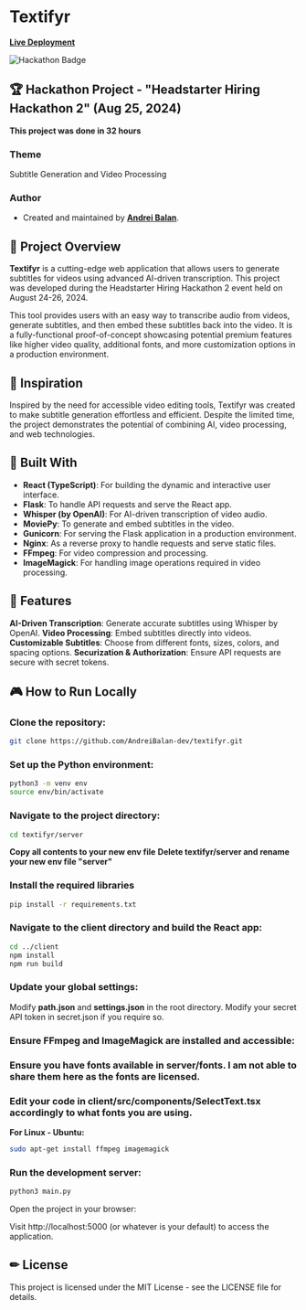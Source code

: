 # Textifyr
**[Live Deployment](https://textifyr.com/)**

![Hackathon Badge](https://img.shields.io/badge/Hackathon-Headstarter_Hiring_Hackathon_2-blue)

## 🏆 Hackathon Project - "Headstarter Hiring Hackathon 2" (Aug 25, 2024)

**This project was done in 32 hours**

### Theme
Subtitle Generation and Video Processing

### Author
- Created and maintained by **[Andrei Balan](https://www.linkedin.com/in/andrei-balan-dev/)**.

## 🚀 Project Overview

**Textifyr** is a cutting-edge web application that allows users to generate subtitles for videos using advanced AI-driven transcription. This project was developed during the Headstarter Hiring Hackathon 2 event held on August 24-26, 2024.

This tool provides users with an easy way to transcribe audio from videos, generate subtitles, and then embed these subtitles back into the video. It is a fully-functional proof-of-concept showcasing potential premium features like higher video quality, additional fonts, and more customization options in a production environment.

## 🌟 Inspiration

Inspired by the need for accessible video editing tools, Textifyr was created to make subtitle generation effortless and efficient. Despite the limited time, the project demonstrates the potential of combining AI, video processing, and web technologies.

## 🔧 Built With

- **React (TypeScript)**: For building the dynamic and interactive user interface.
- **Flask**: To handle API requests and serve the React app.
- **Whisper (by OpenAI)**: For AI-driven transcription of video audio.
- **MoviePy**: To generate and embed subtitles in the video.
- **Gunicorn**: For serving the Flask application in a production environment.
- **Nginx**: As a reverse proxy to handle requests and serve static files.
- **FFmpeg**: For video compression and processing.
- **ImageMagick**: For handling image operations required in video processing.

## 🧩 Features

**AI-Driven Transcription**: Generate accurate subtitles using Whisper by OpenAI.
**Video Processing**: Embed subtitles directly into videos.
**Customizable Subtitles**: Choose from different fonts, sizes, colors, and spacing options.
**Securization & Authorization**: Ensure API requests are secure with secret tokens.

## 🎮 How to Run Locally

### Clone the repository:

```bash
git clone https://github.com/AndreiBalan-dev/textifyr.git
```

### Set up the Python environment:

```bash
python3 -m venv env
source env/bin/activate
```

### Navigate to the project directory:

```bash
cd textifyr/server
```

**Copy all contents to your new env file**
**Delete textifyr/server and rename your new env file "server"**

### Install the required libraries

```bash
pip install -r requirements.txt
```

### Navigate to the client directory and build the React app:

```bash
cd ../client
npm install
npm run build
```


### Update your global settings:

Modify **path.json** and **settings.json** in the root directory.
Modify your secret API token in secret.json if you require so.

### Ensure FFmpeg and ImageMagick are installed and accessible:
### Ensure you have fonts available in server/fonts. I am not able to share them here as the fonts are licensed.
### Edit your code in client/src/components/SelectText.tsx accordingly to what fonts you are using.

**For Linux - Ubuntu:**

```bash
sudo apt-get install ffmpeg imagemagick
```

### Run the development server:

```bash
python3 main.py
```

Open the project in your browser:

Visit http://localhost:5000 (or whatever is your default) to access the application.

## ✏ License
This project is licensed under the MIT License - see the LICENSE file for details.

